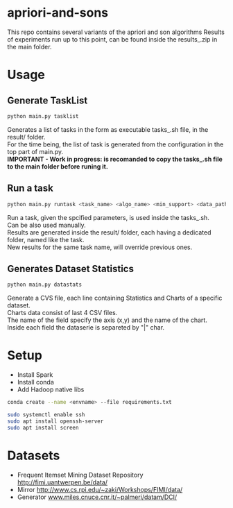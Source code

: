 # apriori-and-sons
This repo contains several variants of the apriori and son algorithms
Results of experiments run up to this point, can be found inside the results_.zip in the main folder.


# Usage 

## Generate TaskList

```bash
python main.py tasklist
```
Generates a list of tasks in the form as executable tasks_.sh file, in the result/ folder.    
For the time being, the list of task is generated from the configuration in the top part of main.py.    
**IMPORTANT - Work in progress: is recomanded to copy the tasks_.sh file to the main folder before runing it.**


## Run a task
```bash
python main.py runtask <task_name> <algo_name> <min_support> <data_path> <result_path> <index_path>     
```
Run a task, given the spcified parameters, is used inside the tasks_.sh.     
Can be also used manually.     
Results are generated inside the result/ folder, each having a dedicated folder, named like the task.         
New results for the same task name, will override previous ones.           


## Generates Dataset Statistics
```bash
python main.py datastats
```
Generate a CVS file, each line containing Statistics and Charts of a specific dataset.               
Charts data consist of last 4 CSV files.              
The name of the field specify the axis (x,y) and the name of the chart.                 
Inside each field the dataserie is separeted by "|" char.




# Setup
- Install Spark
- Install conda
- Add Hadoop native libs


```bash
conda create --name <envname> --file requirements.txt
```


```bash
sudo systemctl enable ssh    
sudo apt install openssh-server
sudo apt install screen
```



# Datasets
- Frequent Itemset Mining Dataset Repository    
http://fimi.uantwerpen.be/data/
- Mirror
http://www.cs.rpi.edu/~zaki/Workshops/FIMI/data/     
- Generator
www.miles.cnuce.cnr.it/~palmeri/datam/DCI/
